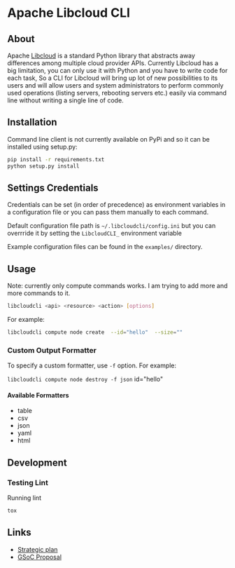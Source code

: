 Apache Libcloud CLI
===================

About
-----
Apache [Libcloud][1] is a standard Python library that abstracts away differences among multiple cloud provider APIs.
Currently Libcloud has a big limitation, you can only use it with Python and you have to write code for each
task, So a CLI for Libcloud will bring up lot of new possibilities to its users and will allow users and system
administrators to perform commonly used operations (listing servers, rebooting servers etc.) easily via
command line without writing a single line of code.

## Installation
Command line client is not currently available on PyPi and so it can be installed using setup.py:

```bash
pip install -r requirements.txt
python setup.py install
```

## Settings Credentials

Credentials can be set (in order of precedence) as environment variables in a
configuration file or you can pass them manually to each command.

Default configuration file path is `~/.libcloudcli/config.ini` but you can overrride it by
setting the `LibcloudCLI_` environment variable

Example configuration files can be found in the `examples/` directory.

## Usage
Note: currently only compute commands works. I am trying to add more and more commands to it.
```bash
libcloudcli <api> <resource> <action> [options]
```

For example:

```bash
libcloudcli compute node create  --id="hello"  --size=""
```

### Custom Output Formatter

To specify a custom formatter, use `-f` option. For example:

`libcloudcli compute node destroy -f json` id="hello"

#### Available Formatters

* table
* csv
* json
* yaml
* html

## Development

### Testing Lint

Running lint

```bash
tox
```

## Links

* [Strategic plan][2]
* [GSoC Proposal][3]

[1]: http://libcloud.apache.org
[2]: https://docs.google.com/document/d/1j58g98HRJQ6dgUjDd6RAS9qA_e4XwFd1x89m2PIPL4M/edit?usp=sharing
[3]: https://docs.google.com/document/d/1dLtEsHsdj_h6dyrugycKDYV26ihfsZMaRJ9rElZ2TtM/edit?usp=sharing
